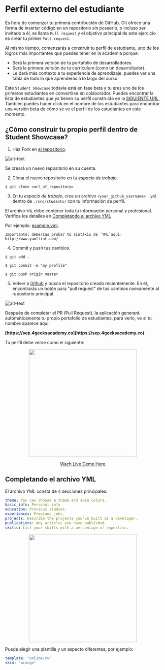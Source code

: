  # Perfil externo del estudiante

Es hora de comenzar tu primera contribución de GitHub. Git ofrece una forma de insertar código en un repositorio sin poseerlo, o incluso ser invitado a él, se llama `Pull request` y el objetivo principal de este ejercicio es crear tu primer `Pull request`.

Al mismo tiempo, comenzarás a construir tu perfil de estudiante, uno de los logros más importantes que puedes tener en la academia porque:
- Será la primera versión de tu portafolio de desarrolladores.
- Será la primera versión de tu currículum (como un desarrollador).
- Le dará más contexto a tu experiencia de aprendizaje: puedes ver una tabla de todo lo que aprenderás a lo largo del curso.

Este `Student Showcase` todavía está en fase beta y tu eres uno de los primeros estudiantes en convertirse en colaborador. Puedes encontrar la lista de estudiantes que ya tienen su perfil construido en la [SIGUIENTE URL](http://sep.4geeksacademy.co/), También puedes hacer click en el nombre de los estudiantes para encontrar una versión beta de cómo se ve el perfil de los estudiantes en este momento.

## ¿Cómo construir tu propio perfil dentro de Student Showcase?

1. Haz Fork en [el repositorio](https://github.com/4GeeksAcademy/student-external-profile/).

  ![alt-text](https://github-images.s3.amazonaws.com/help/bootcamp/Bootcamp-Fork.png)
  
  Se creará un nuevo repositorio en su cuenta.
  
2. Clona el nuevo repositorio en tu *espacio de trabajo*.
  
  ```$ git clone <url_of_repository> ```
  
3. En tu *espacio de trabajo*, crea un archivo `<your_github_username> .yml` dentro de `./src/students/` con tu información de perfil.

  El archivo `YML` debe contener toda tu información personal y profesional. Verifica los detalles en [Completando el archivo YML](#completing-the-yml-file)
  
  Por ejemplo: [example.yml](https://github.com/4GeeksAcademy/student-external-profile/blob/master/site/resumes/example.yml).
  
  ```
  Importante: deberías probar tu sintáxis de `YML`aqui: http://www.yamllint.com/
  ```

4. Commit y push tus cambios.

  `$ git add .`
  
  `$ git commit -m "my profile"`
  
  `$ git push origin master`
  

5. Volver a [Github](https://github.com) y busca el repositorio creado recientemente. En él, encontrarás un botón para "pull request" de tus cambios nuevamente al repositorio principal.

  ![alt-text](https://github-images.s3.amazonaws.com/help/pull_requests/recently_pushed_branch.png)


Después de completar el PR (Pull Request), la aplicación generará automáticamente tu propio portafolio de estudiantes, para verlo, ve si tu nombre aparece aquí:

**[https://sep.4geeksacademy.co](https://sep.4geeksacademy.co)**

Tu perfil debe verse como el siguiente:

<p align="center">
  <img height="350" src="https://raw.githubusercontent.com/4GeeksAcademy/student-external-profile/master/site/static/preview.png">
</p>

<p align="center">
  <a href="https://sep.4geeksacademy.co/sharu725" target="_blank">Wach Live Demo Here</a>
</p>

## Completando el archivo YML

El archivo YML consta de 4 secciones principales:
```yml
theme: You can choose a theme and skin colors.
basic_info: Personal info
education: Previous studies.
experiences: Previous jobs.
projects: Describe the projects you've built as a developer.
publications: Any articles you have published.
skills: List your skills with a percentage of expertise.
```

<p align="center">
  <img height="350" src="https://raw.githubusercontent.com/4GeeksAcademy/student-external-profile/master/site/static/yml.png">
</p>

Puede elegir una plantilla y un aspecto diferentes, por ejemplo:

```yml
template: "online-cv"
skin: "orange"
```
